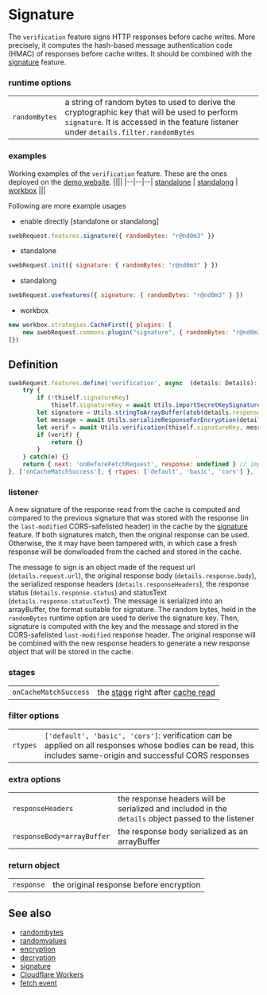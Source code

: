 # Signature 
The `verification` feature signs HTTP responses before cache writes. More precisely, it computes the hash-based message authentication code (HMAC) of responses before cache writes.
It should be combined with the [signature](signature.md) feature.

### runtime options
||| 
|--|--| 
| `randomBytes` |  a string of random bytes to used to derive the cryptographic key that will be used to perform `signature`. It is accessed in the feature listener under `details.filter.randomBytes`



### examples 
Working examples of the `verification` feature. These are the ones deployed on the [demo website](https://swebrequest.doitsec.net/sqwrfeatures.htm). 
||||
|--|--|--|
[standalone](../examples/signature.js) | [standalong](../examples/usignature.js) | [workbox](../examples/wsignature.js)
|||

Following are more example usages
- enable directly [standalone or standalong]
```javascript
swebRequest.features.signature({ randomBytes: "r@nd0m3" }) 
```

- standalone
```javascript
swebRequest.init({ signature: { randomBytes: "r@nd0m3" } })
```

- standalong
```javascript
swebRequest.usefeatures({ signature: { randomBytes: "r@nd0m3" } })
```

- workbox
```javascript
new workbox.strategies.CacheFirst({ plugins: [ 
    new swebRequest.commons.plugin("signature", { randomBytes: "r@nd0m3" })
]})
```


## Definition
```javascript
swebRequest.features.define('verification', async  (details: Details): Promise<Details> => {
    try {
        if (!thiself.signatureKey)
            thiself.signatureKey = await Utils.importSecretKeySignatures(Uint8Array.from(details.filter.randomBytes.split('')))
        let signature = Utils.stringToArrayBuffer(atob(details.responseHeaders['last-modified']))
        let message = await Utils.serializeResponseForEncryption(details.request.url, details.responseBody, details.responseHeaders, details.response.status, details.response.statusText)
        let verif = await Utils.verification(thiself.signatureKey, message, signature);
        if (verif) {
            return {}
        }
    } catch(e) {}
    return { next: 'onBeforeFetchRequest', response: undefined } // important to have response undefined
}, ['onCacheMatchSuccess'], { rtypes: ['default', 'basic', 'cors'] }, ['responseHeaders', 'responseBody=arrayBuffer']);
```

### listener
A new signature of the response read from the cache is computed and compared to the previous signature that was stored with the response (in the `last-modified` CORS-safelisted header) in the cache by the [signature](signature.md#listener) feature. If both signatures match, then the original response can be used. Otherwise, the it may have been tampered with, in which case a fresh response will be donwloaded from the cached and stored in the cache. 

The message to sign is an object made of the request url (`details.request.url`), the original response body (`details.response.body`), the serialized response headers (`details.responseHeaders`), the response status (`details.response.status`) and statusText (`details.response.statusText`). The message is serialized into an arrayBuffer, the format suitable for signature. The random bytes, held in the `randomBytes` runtime option are used to derive the signature key. Then, signature is computed with the key and the message and stored in the CORS-safelisted `last-modified` response header. The original response will be combined with the new response headers to generate a new response object that will be stored in the cache.

### stages 
||| 
|--|--| 
`onCacheMatchSuccess` | the [stage](../stages/onCacheMatchSucces.md) right after [cache read](../stages/onCacheMatch.md)


### filter options
||| 
|--|--| 
`rtypes` | `['default', 'basic', 'cors']`: verification can be applied on all responses whose bodies can be read, this includes same-origin and successful CORS responses

### extra options
||| 
|--|--|
`responseHeaders` | the response headers will be serialized and included in the `details` object passed to the listener
`responseBody=arrayBuffer` | the response body serialized as an arrayBuffer 

### return object
||| 
|--|--|
`response` | the original response before encryption


## See also
- [randombytes](../utils/randombytes.md)
- [randomvalues](randomvalues.md)
- [encryption](encryption.md)
- [decryption](decryption.md)
- [signature](signature.md)
- [Cloudflare Workers](../contexts/cloudflare.md)
- [fetch event](../events/fetch.md)
